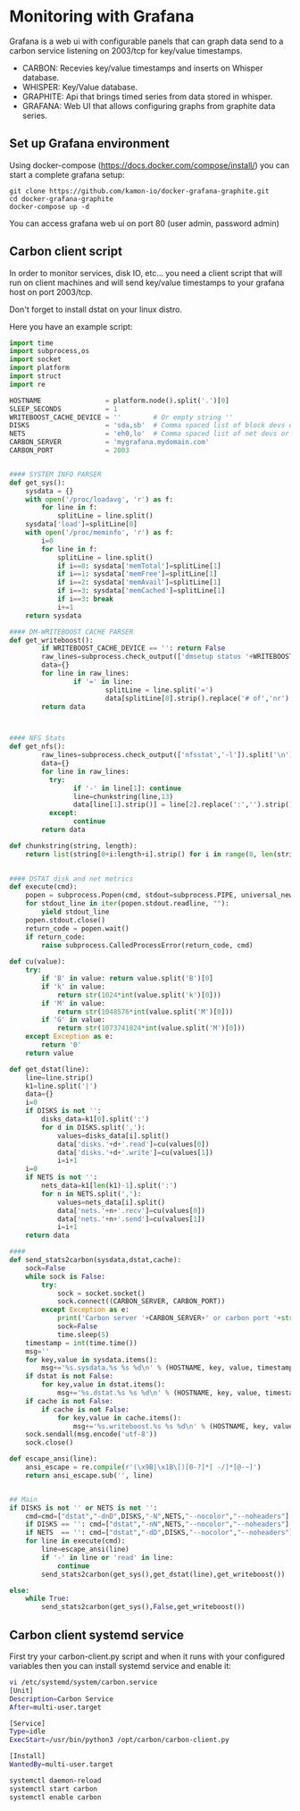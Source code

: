 # Monitoring with Grafana

Grafana is a web ui with configurable panels that can graph data send
to a carbon service listening on 2003/tcp for key/value timestamps.

- CARBON: Recevies key/value timestamps and inserts on Whisper database.
- WHISPER: Key/Value database.
- GRAPHITE: Api that brings timed series from data stored in whisper.
- GRAFANA: Web UI that allows configuring graphs from graphite data series.

## Set up Grafana environment

Using docker-compose (https://docs.docker.com/compose/install/) you can
start a complete grafana setup:

```
git clone https://github.com/kamon-io/docker-grafana-graphite.git
cd docker-grafana-graphite
docker-compose up -d
```

You can access grafana web ui on port 80 (user admin, password admin)

## Carbon client script

In order to monitor services, disk IO, etc... you need a client script
that will run on client machines and will send key/value timestamps to
your grafana host on port 2003/tcp.

Don't forget to install dstat on your linux distro.

Here you have an example script:

```python
import time
import subprocess,os
import socket
import platform
import struct 
import re

HOSTNAME                = platform.node().split('.')[0]
SLEEP_SECONDS           = 1
WRITEBOOST_CACHE_DEVICE = ''        # Or empty string ''
DISKS                   = 'sda,sb'  # Comma spaced list of block devs or empty string ''
NETS                    = 'eh0,lo'  # Comma spaced list of net devs or empty string ''
CARBON_SERVER           = 'mygrafana.mydomain.com'
CARBON_PORT             = 2003


#### SYSTEM INFO PARSER
def get_sys():
    sysdata = {}
    with open('/proc/loadavg', 'r') as f:
        for line in f:
            splitLine = line.split()
    sysdata['load']=splitLine[0]
    with open('/proc/meminfo', 'r') as f:
        i=0
        for line in f:
            splitLine = line.split()
            if i==0: sysdata['memTotal']=splitLine[1]
            if i==1: sysdata['memFree']=splitLine[1]
            if i==2: sysdata['memAvail']=splitLine[1]
            if i==3: sysdata['memCached']=splitLine[1]
            if i==3: break
            i+=1
    return sysdata

#### DM-WRITEBOOST CACHE PARSER
def get_writeboost():
        if WRITEBOOST_CACHE_DEVICE == '': return False
        raw_lines=subprocess.check_output(['dmsetup status '+WRITEBOOST_CACHE_DEVICE+' | wbstatus'], shell=True).decode('utf-8').split('\n')
        data={}
        for line in raw_lines:
                if '=' in line:
                        splitLine = line.split('=')
                        data[splitLine[0].strip().replace('# of','nr').replace(' ','_')] = splitLine[1].strip()
        return data



#### NFS Stats
def get_nfs():
        raw_lines=subprocess.check_output(['nfsstat','-l']).split('\n')
        data={}
        for line in raw_lines:
          try:
                if '-' in line[1]: continue
                line=chunkstring(line,13)
                data[line[1].strip()] = line[2].replace(':','').strip()
          except:
                continue
        return data

def chunkstring(string, length):
    return list(string[0+i:length+i].strip() for i in range(0, len(string), length))
    

#### DSTAT disk and net metrics    
def execute(cmd):
    popen = subprocess.Popen(cmd, stdout=subprocess.PIPE, universal_newlines=True)
    for stdout_line in iter(popen.stdout.readline, ""):
        yield stdout_line 
    popen.stdout.close()
    return_code = popen.wait()
    if return_code:
        raise subprocess.CalledProcessError(return_code, cmd)
        
def cu(value):
    try:
        if 'B' in value: return value.split('B')[0]
        if 'k' in value:
            return str(1024*int(value.split('k')[0]))
        if 'M' in value:
            return str(1048576*int(value.split('M')[0]))
        if 'G' in value:
            return str(1073741824*int(value.split('M')[0]))
    except Exception as e:
        return '0'
    return value

def get_dstat(line):
    line=line.strip()
    k1=line.split('|')
    data={}
    i=0
    if DISKS is not '':
        disks_data=k1[0].split(':')
        for d in DISKS.split(','):
            values=disks_data[i].split()
            data['disks.'+d+'.read']=cu(values[0])
            data['disks.'+d+'.write']=cu(values[1])
            i=i+1
    i=0
    if NETS is not '':
        nets_data=k1[len(k1)-1].split(':')
        for n in NETS.split(','):
            values=nets_data[i].split()
            data['nets.'+n+'.recv']=cu(values[0])
            data['nets.'+n+'.send']=cu(values[1])
            i=i+1
    return data

#### 
def send_stats2carbon(sysdata,dstat,cache):
    sock=False
    while sock is False:
        try:
            sock = socket.socket()
            sock.connect((CARBON_SERVER, CARBON_PORT))
        except Exception as e:
            print('Carbon server '+CARBON_SERVER+' or carbon port '+str(CARBON_PORT)+' not reacheable!')
            sock=False
            time.sleep(5)
    timestamp = int(time.time())
    msg=''
    for key,value in sysdata.items():
        msg+='%s.sysdata.%s %s %d\n' % (HOSTNAME, key, value, timestamp)
    if dstat is not False:
        for key,value in dstat.items():
            msg+='%s.dstat.%s %s %d\n' % (HOSTNAME, key, value, timestamp)
    if cache is not False:
        if cache is not False:
            for key,value in cache.items():
                msg+='%s.writeboost.%s %s %d\n' % (HOSTNAME, key, value, timestamp)
    sock.sendall(msg.encode('utf-8'))
    sock.close()

def escape_ansi(line):
    ansi_escape = re.compile(r'(\x9B|\x1B\[)[0-?]*[ -/]*[@-~]')
    return ansi_escape.sub('', line)


## Main
if DISKS is not '' or NETS is not '':
    cmd=cmd=["dstat","-dnD",DISKS,"-N",NETS,"--nocolor","--noheaders"]
    if DISKS == '': cmd=["dstat","-nN",NETS,"--nocolor","--noheaders"]
    if NETS  == '': cmd=["dstat","-dD",DISKS,"--nocolor","--noheaders"]
    for line in execute(cmd):
        line=escape_ansi(line)
        if '-' in line or 'read' in line: 
            continue
        send_stats2carbon(get_sys(),get_dstat(line),get_writeboost())

else:
    while True:
        send_stats2carbon(get_sys(),False,get_writeboost())


```

## Carbon client systemd service

First try your carbon-client.py script and when it runs with your configured variables then you can install systemd service and enable it:

```bash
vi /etc/systemd/system/carbon.service 
[Unit]
Description=Carbon Service
After=multi-user.target

[Service]
Type=idle
ExecStart=/usr/bin/python3 /opt/carbon/carbon-client.py

[Install]
WantedBy=multi-user.target
```

```bash
systemctl daemon-reload
systemctl start carbon
systemctl enable carbon
```
